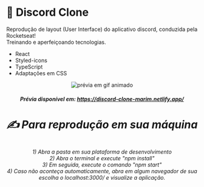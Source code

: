 # <span>&#129311;</span> Discord Clone
Reprodução de layout (User Interface) do aplicativo discord, conduzida pela Rocketseat!</br>
Treinando e aperfeiçoando tecnologias.

<ul>
<li>React</li>
<li>Styled-icons</li>
<li>TypeScript</li>
<li>Adaptações em CSS</li>
</ul>

<div align="center">
<img src="https://s7.gifyu.com/images/ezgif.com-video-to-gif6bcdcde3e6cd6750.gif" alt="prévia em gif animado" border="0" />
<h5><i>Prévia disponível em: <a href="https://discord-clone-marim.netlify.app/">https://discord-clone-marim.netlify.app/</a> <i></h5>
</div>

<div align="center">
  
# <span>&#9997;</span> Para reprodução em sua máquina
</br>
1) Abra a pasta em sua plataforma de desenvolvimento </br>
2) Abra o terminal e execute "npm install"</br>
3) Em seguida, execute o comando "npm start"</br>
4) Caso não aconteça automaticamente, abra em algum navegador de sua escolha o localhost:3000/ e visualize a aplicação.
</div>
